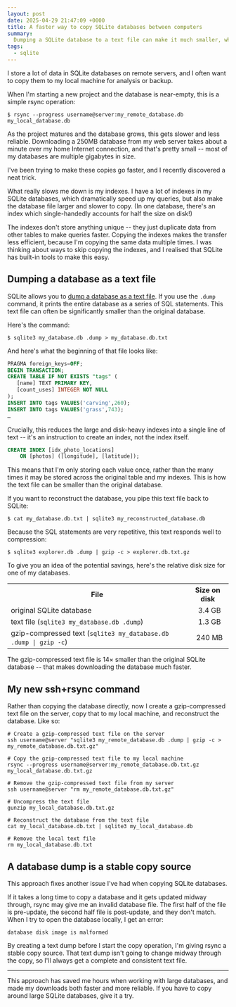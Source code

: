 ```yaml
---
layout: post
date: 2025-04-29 21:47:09 +0000
title: A faster way to copy SQLite databases between computers
summary:
  Dumping a SQLite database to a text file can make it much smaller, which means you can download it faster.
tags:
  - sqlite
---
```

I store a lot of data in SQLite databases on remote servers, and I often want to copy them to my local machine for analysis or backup.

When I'm starting a new project and the database is near-empty, this is a simple rsync operation:

```console
$ rsync --progress username@server:my_remote_database.db my_local_database.db
```

As the project matures and the database grows, this gets slower and less reliable.
Downloading a 250MB database from my web server takes about a minute over my home Internet connection, and that's pretty small -- most of my databases are multiple gigabytes in size.

I've been trying to make these copies go faster, and I recently discovered a neat trick.

What really slows me down is my indexes.
I have a lot of indexes in my SQLite databases, which dramatically speed up my queries, but also make the database file larger and slower to copy.
(In one database, there's an index which single-handedly accounts for half the size on disk!)

The indexes don't store anything unique -- they just duplicate data from other tables to make queries faster.
Copying the indexes makes the transfer less efficient, because I'm copying the same data multiple times.
I was thinking about ways to skip copying the indexes, and I realised that SQLite has built-in tools to make this easy.

## Dumping a database as a text file

SQLite allows you to [dump a database as a text file][dump].
If you use the `.dump` command, it prints the entire database as a series of SQL statements.
This text file can often be significantly smaller than the original database.

Here's the command:

```console
$ sqlite3 my_database.db .dump > my_database.db.txt
```

And here's what the beginning of that file looks like:

```sql
PRAGMA foreign_keys=OFF;
BEGIN TRANSACTION;
CREATE TABLE IF NOT EXISTS "tags" (
   [name] TEXT PRIMARY KEY,
   [count_uses] INTEGER NOT NULL
);
INSERT INTO tags VALUES('carving',260);
INSERT INTO tags VALUES('grass',743);
…
```

Crucially, this reduces the large and disk-heavy indexes into a single line of text -- it's an instruction to create an index, not the index itself.

```sql
CREATE INDEX [idx_photo_locations]
    ON [photos] ([longitude], [latitude]);
```

This means that I'm only storing each value once, rather than the many times it may be stored across the original table and my indexes.
This is how the text file can be smaller than the original database.

If you want to reconstruct the database, you pipe this text file back to SQLite:

```console
$ cat my_database.db.txt | sqlite3 my_reconstructed_database.db
```

Because the SQL statements are very repetitive, this text responds well to compression:

```console
$ sqlite3 explorer.db .dump | gzip -c > explorer.db.txt.gz
```

To give you an idea of the potential savings, here's the relative disk size for one of my databases.

<style>
  table#sizes {
    width: 100%;
    border: var(--border-width) var(--border-style) var(--block-border);
    border-radius: var(--border-radius);
    background-color: var(--block-background);
    padding: var(--default-padding);
  }

  table#sizes tr:not(:last-of-type) > th,
  table#sizes tr:not(:last-of-type) > td {
    border-bottom: 2px solid var(--block-border);
  }

  table#sizes td:not(:first-child) {
    text-align: center;
  }

  table#sizes tr > td:nth-child(2) {
    padding-left: 1em;
  }
</style>

<table id="sizes">
  <tr>
    <th>File</th>
    <th>Size on disk</th>
  </tr>
  <tr>
    <td>original SQLite database</td>
    <td title="7,081,912 bytes">3.4 GB</td>
  </tr>
  <tr>
    <td>text file (<code>sqlite3 my_database.db .dump</code>)</td>
    <td title="2,785,408 bytes">1.3 GB</td>
  </tr>
  <tr>
    <td>gzip-compressed text (<code>sqlite3 my_database.db .dump | gzip -c</code>)</td>
    <td title="491,904 bytes">240 MB</td>
  </tr>
</table>

The gzip-compressed text file is 14× smaller than the original SQLite database -- that makes downloading the database much faster.

[dump]: https://sqlite.org/cli.html#converting_an_entire_database_to_a_text_file

## My new ssh+rsync command

Rather than copying the database directly, now I create a gzip-compressed text file on the server, copy that to my local machine, and reconstruct the database.
Like so:

```shell
# Create a gzip-compressed text file on the server
ssh username@server "sqlite3 my_remote_database.db .dump | gzip -c > my_remote_database.db.txt.gz"

# Copy the gzip-compressed text file to my local machine
rsync --progress username@server:my_remote_database.db.txt.gz my_local_database.db.txt.gz

# Remove the gzip-compressed text file from my server
ssh username@server "rm my_remote_database.db.txt.gz"

# Uncompress the text file
gunzip my_local_database.db.txt.gz

# Reconstruct the database from the text file
cat my_local_database.db.txt | sqlite3 my_local_database.db

# Remove the local text file
rm my_local_database.db.txt
```



## A database dump is a stable copy source

This approach fixes another issue I've had when copying SQLite databases.

If it takes a long time to copy a database and it gets updated midway through, rsync may give me an invalid database file.
The first half of the file is pre-update, the second half file is post-update, and they don't match.
When I try to open the database locally, I get an error:

```
database disk image is malformed
```

By creating a text dump before I start the copy operation, I'm giving rsync a stable copy source.
That text dump isn't going to change midway through the copy, so I'll always get a complete and consistent text file.

---

This approach has saved me hours when working with large databases, and made my downloads both faster and more reliable.
If you have to copy around large SQLite databases, give it a try.
